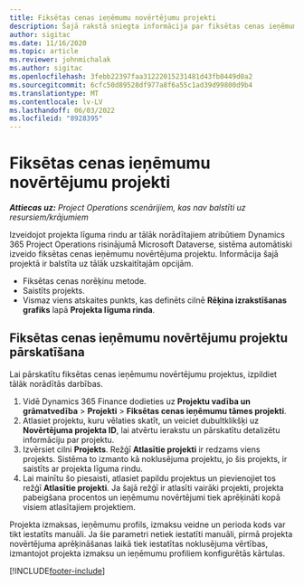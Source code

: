 ```yaml
---
title: Fiksētas cenas ieņēmumu novērtējumu projekti
description: Šajā rakstā sniegta informācija par fiksētas cenas ieņēmumiem projektos.
author: sigitac
ms.date: 11/16/2020
ms.topic: article
ms.reviewer: johnmichalak
ms.author: sigitac
ms.openlocfilehash: 3febb22397faa31222015231481d43fb0449d0a2
ms.sourcegitcommit: 6cfc50d89528df977a8f6a55c1ad39d99800d9b4
ms.translationtype: MT
ms.contentlocale: lv-LV
ms.lasthandoff: 06/03/2022
ms.locfileid: "8928395"
---
```

# <a name="fixed-price-revenue-estimate-projects"></a>Fiksētas cenas ieņēmumu novērtējumu projekti 

_**Attiecas uz:** Project Operations scenārijiem, kas nav balstīti uz resursiem/krājumiem_

Izveidojot projekta līguma rindu ar tālāk norādītajiem atribūtiem Dynamics 365 Project Operations risinājumā Microsoft Dataverse, sistēma automātiski izveido fiksētas cenas ieņēmumu novērtējuma projektu. Informācija šajā projektā ir balstīta uz tālāk uzskaitītajām opcijām.

  - Fiksētas cenas norēķinu metode.
  - Saistīts projekts.
  - Vismaz viens atskaites punkts, kas definēts cilnē **Rēķina izrakstīšanas grafiks** lapā **Projekta līguma rinda**.

## <a name="review-fixed-price-revenue-estimates-projects"></a>Fiksētas cenas ieņēmumu novērtējumu projektu pārskatīšana
Lai pārskatītu fiksētas cenas ieņēmumu novērtējumu projektus, izpildiet tālāk norādītās darbības.

1. Vidē Dynamics 365 Finance dodieties uz **Projektu vadība un grāmatvedība** > **Projekti** > **Fiksētas cenas ieņēmumu tāmes projekti**.
2. Atlasiet projektu, kuru vēlaties skatīt, un veiciet dubultklikšķi uz **Novērtējuma projekta ID**, lai atvērtu ierakstu un pārskatītu detalizētu informāciju par projektu.
3. Izvērsiet cilni **Projekts**. Režģī **Atlasītie projekti** ir redzams viens projekts. Sistēma to izmanto kā noklusējuma projektu, jo šis projekts, ir saistīts ar projekta līguma rindu. 
4. Lai mainītu šo piesaisti, atlasiet papildu projektus un pievienojiet tos režģī **Atlasītie projekti**. Ja šajā režģī ir atlasīti vairāki projekti, projekta pabeigšana procentos un ieņēmumu novērtējumi tiek aprēķināti kopā visiem atlasītajiem projektiem.

  Projekta izmaksas, ieņēmumu profils, izmaksu veidne un perioda kods var tikt iestatīts manuāli. Ja šie parametri netiek iestatīti manuāli, pirmā projekta novērtējuma aprēķināšanas laikā tiek iestatītas noklusējuma vērtības, izmantojot projekta izmaksu un ieņēmumu profiliem konfigurētās kārtulas.



[!INCLUDE[footer-include](../includes/footer-banner.md)]